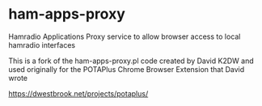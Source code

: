 # ham-apps-proxy
Hamradio Applications Proxy service to allow browser access to local hamradio interfaces

This is a fork of the ham-apps-proxy.pl code created by David K2DW and used originally for the POTAPlus Chrome Browser Extension that David wrote

https://dwestbrook.net/projects/potaplus/

